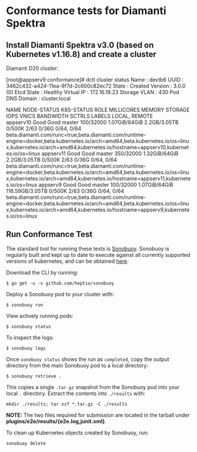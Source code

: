 # Conformance tests for Diamanti Spektra

## Install Diamanti Spektra v3.0 (based on Kubernetes v1.16.8) and create a cluster


Diamanti D20 cluster:

[root@appserv9 conformance]# dctl cluster status
Name           	: devtb6
UUID           	: 3462c432-a424-11ea-9f7d-2c600c82ec72
State          	: Created
Version        	: 3.0.0 (0)
Etcd State     	: Healthy
Virtual IP     	: 172.16.19.23
Storage VLAN   	: 430
Pod DNS Domain	: cluster.local

NAME        NODE-STATUS   K8S-STATUS   ROLE      MILLICORES   MEMORY          STORAGE           IOPS      VNICS     BANDWIDTH   SCTRLS          LABELS
                                                                                                                                LOCAL, REMOTE   
appserv10   Good          Good         master    100/32000    1.07GiB/64GiB   2.2GB/3.05TB      0/500K    2/63      0/36G       0/64, 0/64      beta.diamanti.com/runc=true,beta.diamanti.com/runtime-engine=docker,beta.kubernetes.io/arch=amd64,beta.kubernetes.io/os=linux,kubernetes.io/arch=amd64,kubernetes.io/hostname=appserv10,kubernetes.io/os=linux
appserv11   Good          Good         master    350/32000    1.32GiB/64GiB   2.2GB/3.05TB      0/500K    2/63      0/36G       0/64, 0/64      beta.diamanti.com/runc=true,beta.diamanti.com/runtime-engine=docker,beta.kubernetes.io/arch=amd64,beta.kubernetes.io/os=linux,kubernetes.io/arch=amd64,kubernetes.io/hostname=appserv11,kubernetes.io/os=linux
appserv9    Good          Good         master    100/32000    1.07GiB/64GiB   116.59GB/3.05TB   0/500K    2/63      0/36G       0/64, 0/64      beta.diamanti.com/runc=true,beta.diamanti.com/runtime-engine=docker,beta.kubernetes.io/arch=amd64,beta.kubernetes.io/os=linux,kubernetes.io/arch=amd64,kubernetes.io/hostname=appserv9,kubernetes.io/os=linux

## Run Conformance Test

The standard tool for running these tests is
[Sonobuoy](https://github.com/heptio/sonobuoy).  Sonobuoy is
regularly built and kept up to date to execute against all
currently supported versions of kubernetes, and can be obtained [here](https://github.com/heptio/sonobuoy/releases).

Download the CLI by running:

```
$ go get -u -v github.com/heptio/sonobuoy
```

Deploy a Sonobuoy pod to your cluster with:

```
$ sonobuoy run
```

View actively running pods:

```
$ sonobuoy status
```


To inspect the logs:

```
$ sonobuoy logs
```

Once `sonobuoy status` shows the run as `completed`, copy the output directory from the main Sonobuoy pod to
a local directory:

```
$ sonobuoy retrieve .
```

This copies a single `.tar.gz` snapshot from the Sonobuoy pod into your local
`.` directory. Extract the contents into `./results` with:

```
mkdir ./results; tar xzf *.tar.gz -C ./results
```

**NOTE:** The two files required for submission are located in the tarball under **plugins/e2e/results/{e2e.log,junit.xml}**.

To clean up Kubernetes objects created by Sonobuoy, run:

```
sonobuoy delete
```

